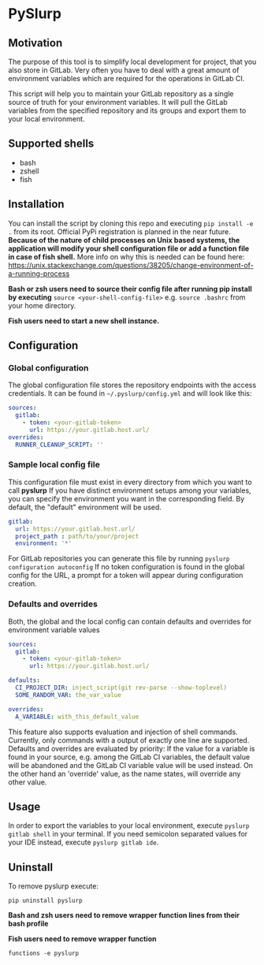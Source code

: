 # PySlurp

## Motivation
The purpose of this tool is to simplify local development for project, that you also store in GitLab.
Very often you have to deal with a great amount of environment variables which are required for the operations in
GitLab CI.

This script will help you to maintain your GitLab repository as a single source of truth for your environment variables.
It will pull the GitLab variables from the specified repository and its groups and export them to your local environment.

## Supported shells

 - bash
 - zshell
 - fish

## Installation

You can install the script by cloning this repo and executing ```pip install -e .```
from its root. Official PyPi registration is planned in the near future.
**Because of the nature of child processes on Unix based systems, the application will modify your shell configuration file or add a function file in case of fish shell.**
More info on why this is needed can be found here:
https://unix.stackexchange.com/questions/38205/change-environment-of-a-running-process

**Bash or zsh users need to source their config file after running pip install by executing**
```source <your-shell-config-file>``` e.g. ```source .bashrc``` from your home directory.

**Fish users need to start a new shell instance.**

## Configuration

### Global configuration
The global configuration file stores the repository endpoints with the access credentials. It can be found
in ```~/.pyslurp/config.yml``` and will look like this:
```yaml
sources:
  gitlab:
    - token: <your-gitlab-token>
      url: https://your.gitlab.host.url/
overrides:
  RUNNER_CLEANUP_SCRIPT: ''
```

### Sample local config file
This configuration file must exist in every directory from which you want to call **pyslurp**
If you have distinct environment setups among your variables, you can specify the environment
you want in the corresponding field. By default, the "default" environment will be used.
```yaml
gitlab:
  url: https://your.gitlab.host.url/
  project_path : path/to/your/project
  environment: '*'
```
For GitLab repositories you can generate this file by running
```pyslurp configuration autoconfig```
If no token configuration is found in the global config for the URL, a prompt for a
token will appear during configuration creation.

### Defaults and overrides
Both, the global and the local config can contain defaults and overrides for environment variable values
```yaml
sources:
  gitlab:
    - token: <your-gitlab-token>
      url: https://your.gitlab.host.url/

defaults:
  CI_PROJECT_DIR: inject_script(git rev-parse --show-toplevel)
  SOME_RANDOM_VAR: the_var_value

overrides:
  A_VARIABLE: with_this_default_value
```
This feature also supports evaluation and injection of shell commands. Currently, only commands with a output of exactly
one line are supported. Defaults and overrides are evaluated by priority: If the value for a variable is found in your
source, e.g. among the GitLab CI variables, the default value will be abandoned and the GitLab CI variable value will be
used instead. On the other hand an 'override' value, as the name states, will override any other value.


## Usage

In order to export the variables to your local environment, execute
```pyslurp gitlab shell``` in your terminal.
If you need semicolon separated values for your IDE instead, execute ```pyslurp gitlab ide```.

## Uninstall

To remove pyslurp execute:

```pip uninstall pyslurp```

**Bash and zsh users need to remove wrapper function lines from their bash profile**

**Fish users need to remove wrapper function**

```functions -e pyslurp```
